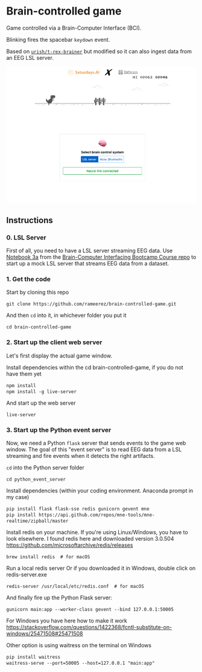 # Brain-controlled game

Game controlled via a Brain-Computer Interface (BCI).

Blinking fires the spacebar `keydown` event.

Based on [`urish/t-rex-brainer`](https://github.com/urish/t-rex-brainer) but modified so it can also ingest data from an EEG LSL server.

![Game screenshot](/assets/game-screenshot.png)

## Instructions

### 0. LSL Server

First of all, you need to have a LSL server streaming EEG data. Use [Notebook 3a](https://github.com/rameerez/brain-computer-interfacing/blob/master/course/session3a-neurofeedback_streaming_data_with_mock_lsl_server.ipynb) from the [Brain-Computer Interfacing Bootcamp Course repo](https://github.com/rameerez/brain-computer-interfacing) to start up a mock LSL server that streams EEG data from a dataset.

### 1. Get the code

Start by cloning this repo

```
git clone https://github.com/rameerez/brain-controlled-game.git
```

And then `cd` into it, in whichever folder you put it

```
cd brain-controlled-game
```

### 2. Start up the client web server

Let's first display the actual game window.

Install dependencies within the cd brain-controlled-game, if you do not have them yet

```
npm install
npm install -g live-server
```

And start up the web server

```
live-server
```

### 3. Start up the Python event server

Now, we need a Python `flask` server that sends events to the game web window. The goal of this "event server" is to read EEG data from a LSL streaming and fire events when it detects the right artifacts.

`cd` into the Python server folder

```
cd python_event_server
```

Install dependencies (within your coding environment. Anaconda prompt in my case)

```
pip install flask flask-sse redis gunicorn gevent mne
pip install https://api.github.com/repos/mne-tools/mne-realtime/zipball/master
```

Install redis on your machine.
If you're using Linux/Windows, you have to look elsewhere.
I found redis here and downloaded version 3.0.504  https://github.com/microsoftarchive/redis/releases
```
brew install redis  # for macOS
```

Run a local redis server
Or if you downloaded it in Windows, double click on redis-server.exe
```
redis-server /usr/local/etc/redis.conf  # for macOS
```

And finally fire up the Python Flask server:
```
gunicorn main:app --worker-class gevent --bind 127.0.0.1:50005
```
For Windows you have here how to make it work https://stackoverflow.com/questions/1422368/fcntl-substitute-on-windows/25471508#25471508

Other option is using waitress on the terminal on Windows
```
pip install waitress
waitress-serve --port=50005 --host=127.0.0.1 "main:app"
```
